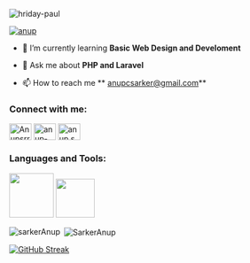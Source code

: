 
<p align="left"> <img src="https://komarev.com/ghpvc/?username=SarkerAnup&label=Profile%20views&color=0e75b6&style=flat" alt="hriday-paul" /> </p>

<p align="left"> <a href="https://x.com/Anupsrr1?t=RWWiDVNwzwZUmrxPRXCJkw&s=35" target="blank"><img src="https://img.shields.io/twitter/follow/Anup sarker?logo=twitter&style=for-the-badge" alt="anup" /></a> </p>

- 🌱 I’m currently learning **Basic Web Design and Develoment**

- 💬 Ask me about **PHP and Laravel**

- 📫 How to reach me ** anupcsarker@gmail.com**

<h3 align="left">Connect with me:</h3>
<p align="left">
<a href="https://x.com/Anupsrr1" target="blank"><img align="center" src="https://raw.githubusercontent.com/rahuldkjain/github-profile-readme-generator/master/src/images/icons/Social/twitter.svg" alt="Anupsrr1" height="30" width="40" /></a>
<a href="https://www.linkedin.com/in/anup-chandra-sarker-286a54317/" target="blank"><img align="center" src="https://raw.githubusercontent.com/rahuldkjain/github-profile-readme-generator/master/src/images/icons/Social/linked-in-alt.svg" alt="anup-chandra-sarker-286a54317 " height="30" width="40" /></a>
 <a href=" https://www.facebook.com/anup.sarker.353" target="blank"><img align="center" src="https://raw.githubusercontent.com/rahuldkjain/github-profile-readme-generator/master/src/images/icons/Social/facebook.svg" alt="anup.sarker.353" height="30" width="40" /></a>
 
</p>

<h3 align="left">Languages and Tools:</h3>
<p>
  <img width="80px" src="https://img.shields.io/badge/HTML5-E34F26?style=for-the-badge&logo=html5&logoColor=white" />
  <img width="70px" src="https://img.shields.io/badge/CSS3-1572B6?style=for-the-badge&logo=css3&logoColor=white" />
</p>



<p><img align="left" src="https://github-readme-stats.vercel.app/api/top-langs?username=SarkerAnup&show_icons=true&locale=en&layout=compact" alt="sarkerAnup" /></p>

<p>&nbsp;<img align="center" src="https://github-readme-stats.vercel.app/api?username=SarkerAnup&show_icons=true&locale=en" alt="SarkerAnup" /></p>




<p><a href="https://git.io/streak-stats"><img src="https://github-readme-streak-stats.herokuapp.com?user=SarkerAnup&card_width=600" alt="GitHub Streak" /></a></p>
